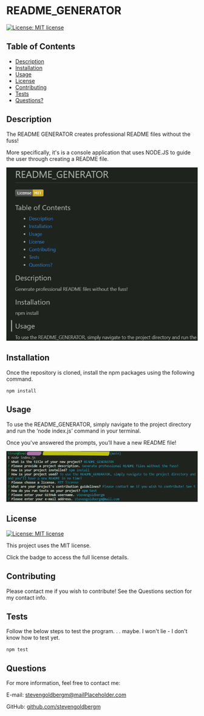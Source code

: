 
  # README_GENERATOR

  [![License: MIT license](https://img.shields.io/badge/License-MIT-yellow.svg)](https://opensource.org/licenses/MIT)

  ## Table of Contents
  * [Description](#description)
  * [Installation](#installation)
  * [Usage](#usage)
  * [License](#license)
  * [Contributing](#contributing)
  * [Tests](#tests)
  * [Questions?](#questions)

  ## Description

  The README GENERATOR creates professional README files without the fuss! 
  
  More specifically, it's is a console application that uses NODE.JS to guide the user through creating a README file.

  ![README_GENERATOR example](./assets/imgs/RMG2.png)

  ## Installation

  Once the repository is cloned, install the npm packages using the following command.

    npm install

  ## Usage

  To use the README_GENERATOR, simply navigate to the project directory and run the ‘node index.js’ command in your terminal. 
  
  Once you've answered the prompts, you’ll have a new README file!

  ![README_GENERATOR prompts](./assets/imgs/RMG.png)

  
  ## License
  
  [![License: MIT license](https://img.shields.io/badge/License-MIT-yellow.svg)](https://opensource.org/licenses/MIT)

  This project uses the MIT license.

  Click the badge to access the full license details.
  

  ## Contributing

  Please contact me if you wish to contribute! See the Questions section for my contact info.

  ## Tests

  Follow the below steps to test the program. . . maybe. I won't lie - I don't know how to test yet.


    npm test

  ## Questions

  For more information, feel free to contact me:

  E-mail: [stevengoldbergm@mailPlaceholder.com](mailto:stevengoldbergm@mailPlaceholder.com)

  GitHub: [github.com/stevengoldbergm](https://github.com/stevengoldbergm)
  